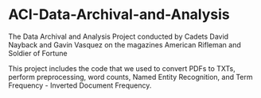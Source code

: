 # ACI-Data-Archival-and-Analysis
The Data Archival and Analysis Project conducted by Cadets David Nayback and Gavin Vasquez on the magazines American Rifleman and Soldier of Fortune

This project includes the code that we used to convert PDFs to TXTs, perform preprocessing, word counts, Named Entity Recognition, and Term Frequency - Inverted Document Frequency. 
